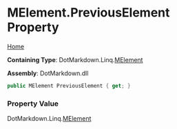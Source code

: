 # MElement\.PreviousElement Property

[Home](../../../../README.md)

**Containing Type**: DotMarkdown\.Linq\.[MElement](../README.md)

**Assembly**: DotMarkdown\.dll

```csharp
public MElement PreviousElement { get; }
```

### Property Value

DotMarkdown\.Linq\.[MElement](../README.md)

